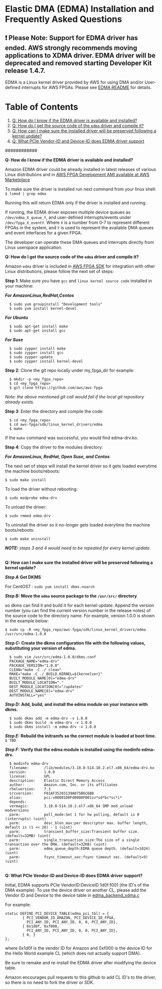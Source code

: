 
# Elastic DMA (EDMA) Installation and Frequently Asked Questions


## :exclamation: Please Note: Support for EDMA driver has ended. AWS strongly recommends moving applications to XDMA driver. EDMA driver will be deprecated and removed starting Developer Kit release 1.4.7.

EDMA is a Linux kernel driver provided by AWS for using DMA and/or User-defined interrupts for AWS FPGAs. Please see [EDMA README](README.md) for details.

# Table of Contents

1. [Q: How do I know if the EDMA driver is available and installed?](#howIKnow)
2. [Q: How do I get the source code of the `edma` driver and compile it?](#howToCompile)
3. [Q: How can I make sure the installed driver will be preserved following a kernel update?](#howToUpdateKernel) 
4. [Q: What PCIe Vendor-ID and Device-ID does EDMA driver support](#howToDIDnVID)


############

<a name="howIKnow"></a>
**Q: How do I know if the EDMA driver is available and installed?** 

Amazon EDMA driver could be already installed in latest releases of various Linux distributions and in [AWS FPGA Development AMI available at AWS Marketplace](https://aws.amazon.com/marketplace/pp/B06VVYBLZZ)

To make sure the driver is installed run next command from your linux shell:
  `$ lsmod | grep edma`
  
Running this will return EDMA only if the driver is installed and running.

If running, the EDMA driver exposes multiple device queues as `/dev/edma_X_queue_Y`, and user-defined interrupts/events under `/dev/fpga_X_eventY`.  Where `X` is a number from 0-7 to represent different FPGAs in the system, and `Y` is used to represent the available DMA queues and event interfaces for a given FPGA.

The developer can operate these DMA queues and interrupts directly from Linux userspace application.

<a name="howToCompile"></a>
**Q: How do I get the source code of the `edma` driver and compile it?** 

Amazon `edma` driver is included in [AWS FPGA SDK](.) for integration with other Linux distributions, please follow the next set of steps:

__**Step 1**__: Make sure you have `gcc` and `linux kernel source code` installed in your machine:

__*For AmazonLinux,RedHat,Centos*__

```
  $ sudo yum groupinstall "Development tools"
  $ sudo yum install kernel-devel
```  

__*For Ubuntu*__  


```
  $ sudo apt-get install make
  $ sudo apt-get install gcc
```

__*For Suse*__  

```
  $ sudo zypper install make
  $ sudo zypper install gcc
  $ sudo zypper update
  $ sudo zypper install kernel-devel

```

__**Step 2**__: Clone the git repo locally under my_fpga_dir for example:  

```
  $ mkdir -p <my_fgpa_repo>
  $ cd <my_fpga_repo>
  $ git clone https://github.com/aws/aws-fpga
```

*Note: the above mentioned git call would fail if the local git repository already exists.*

__**Step 3**__: Enter the directory and compile the code:  

```
  $ cd <my_fpga_repo>
  $ cd aws-fpga/sdk/linux_kernel_drivers/edma
  $ make
```

If the `make` command was successful, you would find edma-drv.ko.

__**Step 4**__: Copy the driver to the modules directory:  

__*For AmazonLinux, RedHat, Open Suse, and Centos*__:

The next set of steps will install the kernel driver so it gets loaded everytime the machine boots/reboots: 

 `$ sudo make install`
  
To load the driver without rebooting:
 
 `$ sudo modprobe edma-drv`
  
To unload the driver:
  
 `$ sudo rmmod edma-drv`
  
To uninstall the driver so it no-longer gets loaded everytime the machine boots/reboots:
  
 `$ sudo make uninstall`

***NOTE:*** *steps 3 and 4 would need to be repeated for every kernel update*.  
  
<a name="howToUpdateKernel"></a>  
**Q: How can I make sure the installed driver will be preserved following a kernel update?**   

__*Step A*__ **Get DKMS**  

For  CentOS7 :  `sudo yum install dkms.noarch`  


__*Step B:*__	**Move the `edma` source package to the `/usr/src/` directory**  

so dkms can find it and build it for each kernel update: Append the version number (you can find the current version number in the release notes) of the source code to the directory name. For example, version 1.0.0 is shown in the example below:  

  `$ sudo cp -R <my_fpga_repo/aws-fpga/sdk/linux_kernel_drivers/edma /usr/src/edma-1.0.0`

__*Step C:*__	**Create the dkms configuration file with the following values, substituting your version of edma.**  

```
  $ sudo vim /usr/src/edma-1.0.0/dkms.conf
  PACKAGE_NAME="edma-drv"
  PACKAGE_VERSION="1.0.0"
  CLEAN="make -C ./ clean"
  MAKE="make -C ./ BUILD_KERNEL=${kernelver}"
  BUILT_MODULE_NAME[0]="edma-drv"
  BUILT_MODULE_LOCATION="."
  DEST_MODULE_LOCATION[0]="/updates"
  DEST_MODULE_NAME[0]="edma-drv"
  AUTOINSTALL="yes"
  ```  
  
__*Step D:*__	 **Add, build, and install the edma module on your instance with dkms.**  

```
  $ sudo dkms add -m edma-drv -v 1.0.0
  $ sudo dkms build -m edma-drv -v 1.0.0
  $ sudo dkms install -m edma-drv -v 1.0.0
```

__*Step E:*__	**Rebuild the initramfs so the correct module is loaded at boot time.**
  `$ TBD`
  
__*Step F:*__ **Verify that the edma module is installed using the modinfo edma-drv.**
```
  $ modinfo edma-drv
  filename:       /lib/modules/3.10.0-514.10.2.el7.x86_64/edma-drv.ko
  version:        1.0.0
  license:        GPL
  description:    Elastic Direct Memory Access
  author:         Amazon.com, Inc. or its affiliates
  rhelversion:    7.3
  srcversion:     F01AF35203139A075B6C6B0
  alias:          pci:v00001D0Fd0000F001sv*sd*bc*sc*i*
  depends:        
  vermagic:       3.10.0-514.10.2.el7.x86_64 SMP mod_unload modversions 
  parm:           poll_mode:Set 1 for hw polling, default is 0 (interrupts) (uint)
  parm:           desc_blen_max:per descriptor max. buffer length, default is (1 << 28) - 1 (uint)
  parm:           transient_buffer_size:Transient buffer size. (default=32MB) (uint)
  parm:           single_transaction_size:The size of a single transaction over the DMA. (default=32KB) (uint)
  parm:           edma_queue_depth:EDMA queue depth. (default=1024) (uint)
  parm:           fsync_timeout_sec:fsync timeout sec. (default=9) (uint)
```

<a name="howToDIDnVID"></a>  
**Q: What PCIe Vendor-ID and Device-ID does EDMA driver support?** 

Initial, EDMA supports PCIe VendorID:DeviceID 1d0f:f001 (the ID's of the DMA example).
To use the device driver on another CL, please add the Vendor ID and Device to the device table in [edma_backend_xdma.c](./edma_backend_xdma.c)

For example:

```
static DEFINE_PCI_DEVICE_TABLE(edma_pci_tbl) = {
        { PCI_VENDOR_ID_AMAZON, PCI_DEVICE_ID_FPGA,
          PCI_ANY_ID, PCI_ANY_ID, 0, 0, PCI_ANY_ID},
        { 0x1d0f, 0xf000,
          PCI_ANY_ID, PCI_ANY_ID, 0, 0, PCI_ANY_ID},
        { 0, }
};
```
where 0x1d0f is the vendor ID for Amazon and 0xf000 is the device ID for the Hello World example CL (which does not actually support DMA).

Be sure to remake and re-install the EDMA driver after modifying the device table.

Amazon encourages pull requests to this github to add CL ID's to the driver, so there is no need to fork the driver or SDK.
